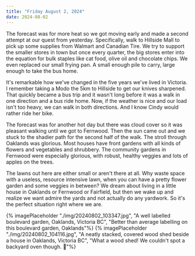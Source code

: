 ```yaml
---
title: "Friday August 2, 2024"
date: 2024-08-02
---
```

The forecast was for more heat so we got moving early and made a second attempt at our quest from yesterday. Specifically, walk to Hillside Mall to pick up some supplies from Walmart and Canadian Tire.  We try to support the smaller stores in town but once every quarter, the big stores enter into the equation for bulk staples like cat food, olive oil and chocolate chips.  We even replaced our small frying pan.  A small enough pile to carry, large enough to take the bus home.

It's remarkable how we've changed in the five years we've lived in Victoria.  I remember taking a Modo the 5km to Hillside to get our knives sharpened.  That quickly became a bus trip and it wasn't long before it was a walk in one direction and a bus ride home.  Now, if the weather is nice and our load isn't too heavy, we can walk in both directions.  And I know Cindy would rather ride her bike.

The forecast was for another hot day but there was cloud cover so it was pleasant walking until we got to Fernwood. Then the sun came out and we stuck to the shadier path for the second half of the walk.  The stroll through Oaklands was glorious.  Most houses have front gardens with all kinds of flowers and vegetables and shrubbery.  The community gardens in Fernwood were especially glorious, with robust, healthy veggies and lots of apples on the trees.

The lawns out here are either small or aren't there at all.  Why waste space with a useless, resource intensive lawn, when you can have a pretty flower garden and some veggies in between?  We dream about living in a little house in Oaklands or Fernwood or Fairfield, but then we wake up and realize we want admire the yards and not actually do any yardwork.  So it's the perfect situation right where we are.

{% imagePlaceholder "./img/20240802_103347.jpg", "A well labelled boulevard garden, Oaklands, Victoria BC", "Better than average labelling on this boulevard garden, Oaklands"%}
{% imagePlaceholder "./img/20240802_104116.jpg", "A neatly stacked, covered wood shed beside a house in Oaklands, Victoria BC", "What a wood shed! We couldn't spot a backyard oven though. 🙁"%}